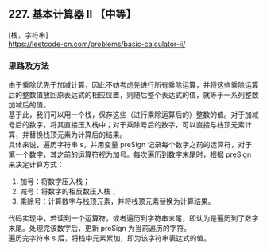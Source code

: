 ## 227. 基本计算器 II 【中等】       
[栈，字符串]      
https://leetcode-cn.com/problems/basic-calculator-ii/      

### 思路及方法     
由于乘除优先于加减计算，因此不妨考虑先进行所有乘除运算，并将这些乘除运算后的整数值放回原表达式的相应位置，则随后整个表达式的值，就等于一系列整数加减后的值。      
基于此，我们可以用一个栈，保存这些（进行乘除运算后的）整数的值。对于加减号后的数字，将其直接压入栈中；对于乘除号后的数字，可以直接与栈顶元素计算，并替换栈顶元素为计算后的结果。     
具体来说，遍历字符串 s，并用变量 preSign 记录每个数字之前的运算符，对于第一个数字，其之前的运算符视为加号。每次遍历到数字末尾时，根据 preSign 来决定计算方式：       
1. 加号：将数字压入栈；    
2. 减号：将数字的相反数压入栈；    
3. 乘除号：计算数字与栈顶元素，并将栈顶元素替换为计算结果。      
     
代码实现中，若读到一个运算符，或者遍历到字符串末尾，即认为是遍历到了数字末尾。处理完该数字后，更新 preSign 为当前遍历的字符。      
遍历完字符串 s 后，将栈中元素累加，即为该字符串表达式的值。     



